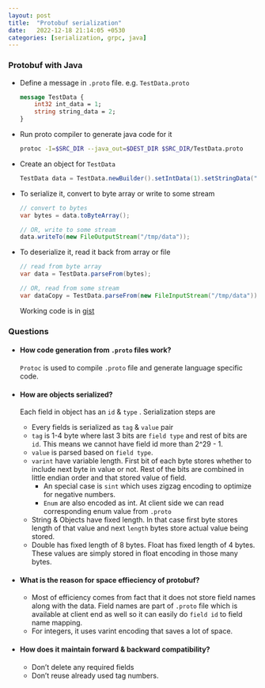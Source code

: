 ```yaml
---
layout: post
title:  "Protobuf serialization"
date:   2022-12-18 21:14:05 +0530
categories: [serialization, grpc, java]
---
```


### Protobuf with Java

- Define a message in `.proto` file. e.g. `TestData.proto`

    ```protobuf
    message TestData {
    	int32 int_data = 1;
    	string string_data = 2;
    }
    ```

- Run proto compiler to generate java code for it

    ```bash
    protoc -I=$SRC_DIR --java_out=$DEST_DIR $SRC_DIR/TestData.proto
    ```

- Create an object for `TestData`

    ```java
    TestData data = TestData.newBuilder().setIntData(1).setStringData("One").build();
    ```

- To serialize it, convert to byte array or write to some stream

    ```java
    // convert to bytes
    var bytes = data.toByteArray();

    // OR, write to some stream
    data.writeTo(new FileOutputStream("/tmp/data"));
    ```

- To deserialize it, read it back from array or file

    ```java
    // read from byte array
    var data = TestData.parseFrom(bytes);

    // OR, read from some stream
    var dataCopy = TestData.parseFrom(new FileInputStream("/tmp/data"));
    ```
    Working code is in [gist](https://gist.github.com/viksri/8d39f438020315f7d3e9fedaf96c50e4)


### Questions

- #### How code generation from `.proto` files work?

    `Protoc` is used to compile `.proto` file and generate language specific code.

- #### How are objects serialized?

    Each field in object has an `id` & `type` . Serialization steps are

    - Every fields is serialized as `tag` & `value` pair
    - `tag` is 1-4 byte where last 3 bits are `field type` and rest of bits are `id`. This means we cannot have field id more than 2^29 - 1.
    - `value` is parsed based on `field type`.
    - `varint` have variable length. First bit of each byte stores whether to include next byte in value or not. Rest of the bits are combined in little endian order and that stored value of field.
        - An special case is `sint` which uses zigzag encoding to optimize for negative numbers.
        - `Enum` are also encoded as int. At client side we can read corresponding enum value from `.proto`
    - String & Objects have fixed length. In that case first byte stores length of that value and next `length` bytes store actual value being stored.
    - Double has fixed length of 8 bytes. Float has fixed length of 4 bytes. These values are simply stored in float encoding in those many bytes.

- #### What is the reason for space effieciency of protobuf?
    - Most of efficiency comes from fact that it does not store field names along with the data. Field names are part of `.proto` file which is available at client end as well so it can easily do `field id` to field name mapping.
    - For integers, it uses varint encoding that saves a lot of space.

- #### How does it maintain forward & backward compatibility?
    - Don’t delete any required fields
    - Don’t reuse already used tag numbers.
